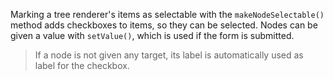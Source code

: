 Marking a tree renderer's items as selectable with the `makeNodeSelectable()`
method adds checkboxes to items, so they can be selected. Nodes can be given
a value with `setValue()`, which is used if the form is submitted.

> If a node is not given any target, its label is automatically
> used as label for the checkbox.
